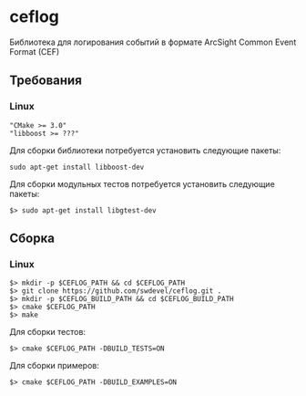 # ceflog

Библиотека для логирования событий в формате ArcSight Common Event Format (CEF)

## Требования

### Linux
~~~
"CMake >= 3.0"
"libboost >= ???"
~~~

Для сборки библиотеки потребуется установить следующие пакеты:
~~~
sudo apt-get install libboost-dev
~~~

Для сборки модульных тестов потребуется установить следующие пакеты:
~~~
$> sudo apt-get install libgtest-dev
~~~

## Сборка

### Linux

~~~
$> mkdir -p $CEFLOG_PATH && cd $CEFLOG_PATH
$> git clone https://github.com/swdevel/ceflog.git .
$> mkdir -p $CEFLOG_BUILD_PATH && cd $CEFLOG_BUILD_PATH
$> cmake $CEFLOG_PATH
$> make
~~~

Для сборки тестов:
~~~
$> cmake $CEFLOG_PATH -DBUILD_TESTS=ON
~~~

Для сборки примеров:
~~~
$> cmake $CEFLOG_PATH -DBUILD_EXAMPLES=ON
~~~